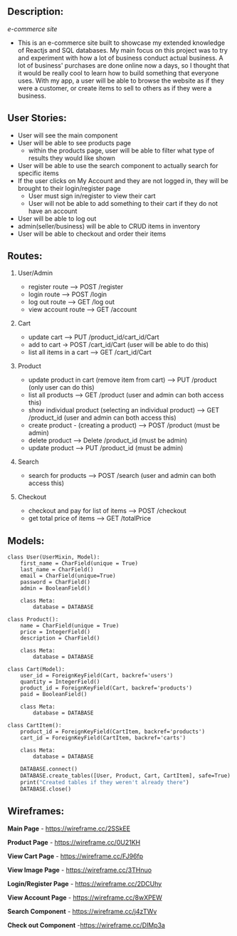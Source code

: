 ## Description:

_e-commerce site_

- This is an e-commerce site built to showcase my extended knowledge of Reactjs and SQL databases. My main focus on this project was to try and experiment with how a lot of business conduct actual business. A lot of business' purchases are done online now a days, so I thought that it would be really cool to learn how to build something that everyone uses. With my app, a user will be able to browse the website as if they were a customer, or create items to sell to others as if they were a business.

## User Stories:

- User will see the main component
- User will be able to see products page
  - within the products page, user will be able to filter what type of results they would like shown
- User will be able to use the search component to actually search for specific items
- If the user clicks on My Account and they are not logged in, they will be brought to their login/register page
  - User must sign in/register to view their cart
  - User will not be able to add something to their cart if they do not have an account
- User will be able to log out
- admin(seller/business) will be able to CRUD items in inventory
- User will be able to checkout and order their items

## Routes:

1. User/Admin

   - register route --> POST /register
   - login route --> POST /login
   - log out route --> GET /log out
   - view account route --> GET /account

2. Cart

   - update cart --> PUT /product_id/cart_id/Cart
   - add to cart -> POST /cart_id/Cart (user will be able to do this)
   - list all items in a cart --> GET /cart_id/Cart

3. Product

   - update product in cart (remove item from cart) --> PUT /product (only user can do this)
   - list all products --> GET /product (user and admin can both access this)
   - show individual product (selecting an individual product) --> GET /product_id (user and admin can both access this)
   - create product - (creating a product) --> POST /product (must be admin)
   - delete product --> Delete /product_id (must be admin)
   - update product --> PUT /product_id (must be admin)

4. Search

   - search for products --> POST /search (user and admin can both access this)

5. Checkout
   - checkout and pay for list of items --> POST /checkout
   - get total price of items --> GET /totalPrice

## Models:

```
class User(UserMixin, Model):
    first_name = CharField(unique = True)
    last_name = CharField()
    email = CharField(unique=True)
    password = CharField()
    admin = BooleanField()

    class Meta:
        database = DATABASE
```

```
class Product():
    name = CharField(unique = True)
    price = IntegerField()
    description = CharField()

    class Meta:
        database = DATABASE
```

```
class Cart(Model):
    user_id = ForeignKeyField(Cart, backref='users')
    quantity = IntegerField()
    product_id = ForeignKeyField(Cart, backref='products')
    paid = BooleanField()

    class Meta:
        database = DATABASE
```

```
class CartItem():
    product_id = ForeignKeyField(CartItem, backref='products')
    cart_id = ForeignKeyField(CartItem, backref='carts')

    class Meta:
        database = DATABASE
```

```def initialize():
    DATABASE.connect()
    DATABASE.create_tables([User, Product, Cart, CartItem], safe=True)
    print("Created tables if they weren't already there")
    DATABASE.close()
```

## Wireframes:

**Main Page** - https://wireframe.cc/2SSkEE

**Product Page** - https://wireframe.cc/0U21KH

**View Cart Page** - https://wireframe.cc/FJ96fp

**View Image Page** - https://wireframe.cc/3THnuo

**Login/Register Page** - https://wireframe.cc/2DCUhy

**View Account Page** - https://wireframe.cc/8wXPEW

**Search Component** - https://wireframe.cc/j4zTWv

**Check out Component** -https://wireframe.cc/DIMp3a
